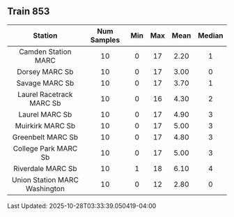 ## Train 853

| Station | Num Samples | Min | Max | Mean | Median |
| :-----: | :---------: | :-: | :-: | :--: | :----: |
| Camden Station MARC | 10 | 0 | 17 | 2.20 | 1 |
| Dorsey MARC Sb | 10 | 0 | 17 | 3.00 | 0 |
| Savage MARC Sb | 10 | 0 | 17 | 3.70 | 1 |
| Laurel Racetrack MARC Sb | 10 | 0 | 16 | 4.30 | 2 |
| Laurel MARC Sb | 10 | 0 | 17 | 4.90 | 3 |
| Muirkirk MARC Sb | 10 | 0 | 17 | 5.00 | 3 |
| Greenbelt MARC Sb | 10 | 0 | 17 | 4.80 | 3 |
| College Park MARC Sb | 10 | 0 | 17 | 5.00 | 3 |
| Riverdale MARC Sb | 10 | 1 | 18 | 6.10 | 4 |
| Union Station MARC Washington | 10 | 0 | 12 | 2.80 | 0 |


Last Updated: 2025-10-28T03:33:39.050419-04:00